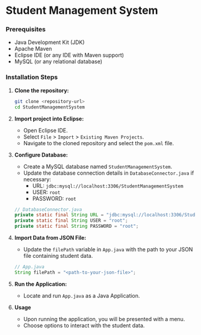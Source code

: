 # Student Management System

### Prerequisites

- Java Development Kit (JDK)
- Apache Maven
- Eclipse IDE (or any IDE with Maven support)
- MySQL (or any relational database)

### Installation Steps

1. **Clone the repository:**

   ```bash
   git clone <repository-url>
   cd StudentManagementSystem
   ```

2. **Import project into Eclipse:**

   - Open Eclipse IDE.
   - Select `File` > `Import` > `Existing Maven Projects`.
   - Navigate to the cloned repository and select the `pom.xml` file.

3. **Configure Database:**

   - Create a MySQL database named `StudentManagementSystem`.
   - Update the database connection details in `DatabaseConnector.java` if necessary:
     - URL: `jdbc:mysql://localhost:3306/StudentManagementSystem`
     - USER: `root`
     - PASSWORD: `root`

   ```java
   // DatabaseConnector.java
   private static final String URL = "jdbc:mysql://localhost:3306/StudentManagementSystem";
   private static final String USER = "root";
   private static final String PASSWORD = "root";
   ```



4. **Import Data from JSON File:**

   - Update the `filePath` variable in `App.java` with the path to your JSON file containing student data.

   ```java
   // App.java
   String filePath = "<path-to-your-json-file>";
   ```
   
5. **Run the Application:**
   - Locate and run `App.java` as a Java Application.

6. **Usage**

   - Upon running the application, you will be presented with a menu.
   - Choose options to interact with the student data.
